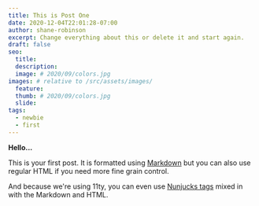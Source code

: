 ```yaml
---
title: This is Post One
date: 2020-12-04T22:01:28-07:00
author: shane-robinson
excerpt: Change everything about this or delete it and start again.
draft: false
seo:
  title:
  description:
  image: # 2020/09/colors.jpg
images: # relative to /src/assets/images/
  feature:
  thumb: # 2020/09/colors.jpg
  slide:
tags:
  - newbie
  - first
---
```


**Hello...**

This is your first post. It is formatted using [Markdown](https://www.markdownguide.org/) but you can also use regular HTML if you need more fine grain control.

And because we're using 11ty, you can even use [Nunjucks tags](https://mozilla.github.io/nunjucks/templating.html) mixed in with the Markdown and HTML.
